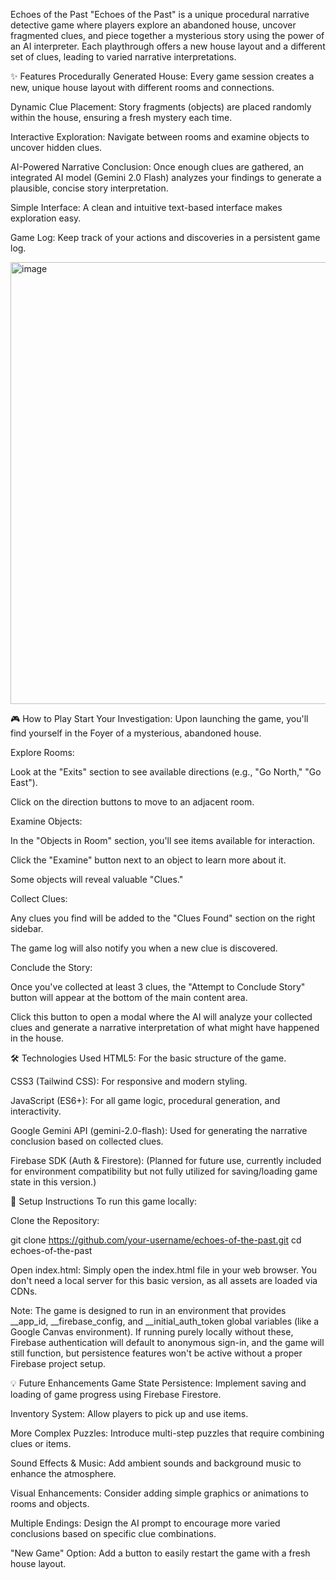Echoes of the Past
"Echoes of the Past" is a unique procedural narrative detective game where players explore an abandoned house, uncover fragmented clues, and piece together a mysterious story using the power of an AI interpreter. Each playthrough offers a new house layout and a different set of clues, leading to varied narrative interpretations.

✨ Features
Procedurally Generated House: Every game session creates a new, unique house layout with different rooms and connections.

Dynamic Clue Placement: Story fragments (objects) are placed randomly within the house, ensuring a fresh mystery each time.

Interactive Exploration: Navigate between rooms and examine objects to uncover hidden clues.

AI-Powered Narrative Conclusion: Once enough clues are gathered, an integrated AI model (Gemini 2.0 Flash) analyzes your findings to generate a plausible, concise story interpretation.

Simple Interface: A clean and intuitive text-based interface makes exploration easy.

Game Log: Keep track of your actions and discoveries in a persistent game log.




<img width="916" height="707" alt="image" src="https://github.com/user-attachments/assets/848c9966-f6fc-48c6-be6e-569f5eabb8b2" />

🎮 How to Play
Start Your Investigation: Upon launching the game, you'll find yourself in the Foyer of a mysterious, abandoned house.

Explore Rooms:

Look at the "Exits" section to see available directions (e.g., "Go North," "Go East").

Click on the direction buttons to move to an adjacent room.

Examine Objects:

In the "Objects in Room" section, you'll see items available for interaction.

Click the "Examine" button next to an object to learn more about it.

Some objects will reveal valuable "Clues."

Collect Clues:

Any clues you find will be added to the "Clues Found" section on the right sidebar.

The game log will also notify you when a new clue is discovered.

Conclude the Story:

Once you've collected at least 3 clues, the "Attempt to Conclude Story" button will appear at the bottom of the main content area.

Click this button to open a modal where the AI will analyze your collected clues and generate a narrative interpretation of what might have happened in the house.

🛠️ Technologies Used
HTML5: For the basic structure of the game.

CSS3 (Tailwind CSS): For responsive and modern styling.

JavaScript (ES6+): For all game logic, procedural generation, and interactivity.

Google Gemini API (gemini-2.0-flash): Used for generating the narrative conclusion based on collected clues.

Firebase SDK (Auth & Firestore): (Planned for future use, currently included for environment compatibility but not fully utilized for saving/loading game state in this version.)

🚀 Setup Instructions
To run this game locally:

Clone the Repository:

git clone https://github.com/your-username/echoes-of-the-past.git
cd echoes-of-the-past

Open index.html:
Simply open the index.html file in your web browser. You don't need a local server for this basic version, as all assets are loaded via CDNs.

Note: The game is designed to run in an environment that provides __app_id, __firebase_config, and __initial_auth_token global variables (like a Google Canvas environment). If running purely locally without these, Firebase authentication will default to anonymous sign-in, and the game will still function, but persistence features won't be active without a proper Firebase project setup.

💡 Future Enhancements
Game State Persistence: Implement saving and loading of game progress using Firebase Firestore.

Inventory System: Allow players to pick up and use items.

More Complex Puzzles: Introduce multi-step puzzles that require combining clues or items.

Sound Effects & Music: Add ambient sounds and background music to enhance the atmosphere.

Visual Enhancements: Consider adding simple graphics or animations to rooms and objects.

Multiple Endings: Design the AI prompt to encourage more varied conclusions based on specific clue combinations.

"New Game" Option: Add a button to easily restart the game with a fresh house layout.
